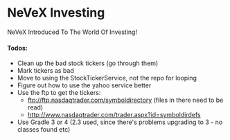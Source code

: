 # NeVeX Investing
NeVeX Introduced To The World Of Investing!

#### Todos:

* Clean up the bad stock tickers (go through them)
* Mark tickers as bad
* Move to using the StockTickerService, not the repo for looping
* Figure out how to use the yahoo service better
* Use the ftp to get the tickers:
  * ftp://ftp.nasdaqtrader.com/symboldirectory (files in there need to be read)
  * http://www.nasdaqtrader.com/trader.aspx?id=symboldirdefs
* Use Gradle 3 or 4 (2.3 used, since there's problems upgrading to 3 - no classes found etc)